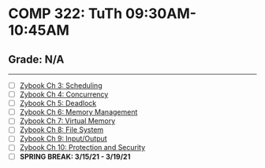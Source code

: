 # COMP 322: TuTh 09:30AM-10:45AM

## Grade: N/A

***

- [ ] [Zybook Ch 3: Scheduling](https://learn.zybooks.com/zybook/CSUNCOMP322ZamanifarSpring2021/chapter/3/section/2)
- [ ] [Zybook Ch 4: Concurrency](https://learn.zybooks.com/zybook/CSUNCOMP322ZamanifarSpring2021/chapter/4/section/2)
- [ ] [Zybook Ch 5: Deadlock](https://learn.zybooks.com/zybook/CSUNCOMP322ZamanifarSpring2021/chapter/5/section/2)
- [ ] [Zybook Ch 6: Memory Management](https://learn.zybooks.com/zybook/CSUNCOMP322ZamanifarSpring2021/chapter/6/section/1)
- [ ] [Zybook Ch 7: Virtual Memory](https://learn.zybooks.com/zybook/CSUNCOMP322ZamanifarSpring2021/chapter/7/section/1)
- [ ] [Zybook Ch 8: File System](https://learn.zybooks.com/zybook/CSUNCOMP322ZamanifarSpring2021/chapter/8/section/2)
- [ ] [Zybook Ch 9: Input/Output](https://learn.zybooks.com/zybook/CSUNCOMP322ZamanifarSpring2021/chapter/9/section/1)
- [ ] [Zybook Ch 10: Protection and Security](https://learn.zybooks.com/zybook/CSUNCOMP322ZamanifarSpring2021/chapter/10/section/2)
- [ ] **SPRING BREAK: 3/15/21 - 3/19/21**
